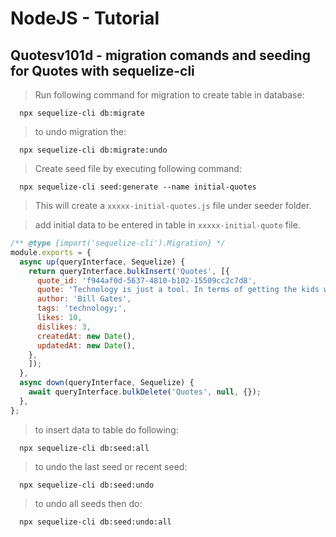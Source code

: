 # NodeJS - Tutorial

## Quotesv101d - migration comands and seeding for Quotes with sequelize-cli

> Run following command for migration to create table in database:
```
  npx sequelize-cli db:migrate
```
> to undo migration the:
```
  npx sequelize-cli db:migrate:undo
```
> Create seed file by executing following command:
```
  npx sequelize-cli seed:generate --name initial-quotes
```

> This will create a `xxxxx-initial-quotes.js` file under seeder folder.

> add initial data to be entered in table in `xxxxx-initial-quote` file.

```javascript
/** @type {import('sequelize-cli').Migration} */
module.exports = {
  async up(queryInterface, Sequelize) {
    return queryInterface.bulkInsert('Quotes', [{
      quote_id: 'f944af0d-5637-4810-b102-15509cc2c7d8',
      quote: 'Technology is just a tool. In terms of getting the kids working together and motivating them, the teacher is most important',
      author: 'Bill Gates',
      tags: 'technology;',
      likes: 10,
      dislikes: 3,
      createdAt: new Date(),
      updatedAt: new Date(),
    },
    ]);
  },
  async down(queryInterface, Sequelize) {
    await queryInterface.bulkDelete('Quotes', null, {});
  },
};

```
> to insert data to table do following:
```
  npx sequelize-cli db:seed:all
```
> to undo the last seed or recent seed:
```
  npx sequelize-cli db:seed:undo
```
> to undo all seeds then do:
```
  npx sequelize-cli db:seed:undo:all
```
